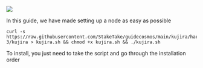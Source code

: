 ![](https://i.yapx.ru/RTuEU.jpg)


In this guide, we have made setting up a node as easy as possible

    curl -s https://raw.githubusercontent.com/StakeTake/guidecosmos/main/kujira/harpoon-3/kujira > kujira.sh && chmod +x kujira.sh && ./kujira.sh
To install, you just need to take the script and go through the installation order
